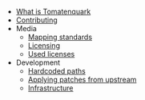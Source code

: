 * [What is Tomatenquark](README.md)
* [Contributing](CONTRIBUTING.md)
* Media
  * [Mapping standards](media/MAPPING_STANDARDS.md)
  * [Licensing](media/LICENSING.md)
  * [Used licenses](media/USED_LICENSES.md)
* Development
  * [Hardcoded paths](development/HARDCODED_PATHS.md)
  * [Applying patches from upstream](development/UPSTREAM_PATCHES.md)
  * [Infrastructure](development/INFRASTRUCTURE.md)
